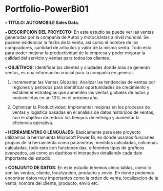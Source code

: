 # Portfolio-PowerBi01

**•	TITULO: AUTOMOBILE Sales Data.**

**•	DESCRIPCION DEL PROYECTO:** En este estudio se puede ver las ventas generadas por la compañía de Autos y motocicletas a nivel mundial. Se pueden evidenciar la fecha de la venta, así como el nombre de los compradores, cantidad de artículos y valor de la misma venta. Todo esto para poder mejorar la productividad de la empresa y poder mejorar la calidad del servicio y ventas para todos los clientes.

**•	OBJETIVOS:**
Identificar los clientes y ciudades donde más se generan ventas, es una información crucial para la compañía en general.
1. Incrementar las Ventas Globales: Analizar las tendencias de ventas por regiones y períodos para identificar oportunidades de crecimiento y establecer estrategias que aumenten las ventas globales de autos y motocicletas en un 10% en el próximo año.

2. Optimizar la Productividad: Implementar mejoras en los procesos de ventas y logística basadas en el análisis de datos históricos de ventas, con el objetivo de reducir los tiempos de entrega y aumentar la eficiencia operativa.

**•	HERRAMIENTAS O LENGUAJES:** Básicamente para este proyecto utilizamos la herramienta Microsoft Power Bi, en donde usamos funciones propias de la herramienta como parametros, medidas calculadas, columnas calculadas, todo esto con funciones dax, diferentes tipos de graficos avanzados, asi como un dashboard interactivo detallando cada dato importante del estudio.

**•	CONJUNTO DE DATOS:** En este estudio tenemos cinco tablas, como lo son las ventas, cliente, localizacion, producto y envio. En donde podemos encontrar datos muy importantes como la orden de venta, localizacion de la venta, nombre del cliente, producto, envio etc.
